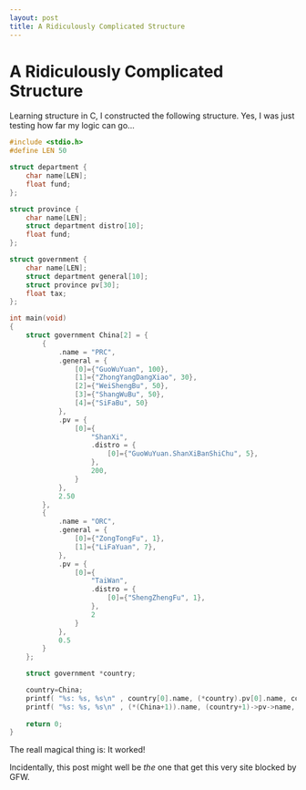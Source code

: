 ```yaml
---
layout: post
title: A Ridiculously Complicated Structure
---
```


# A Ridiculously Complicated Structure #
Learning structure in C, I constructed the following structure. Yes, I was just testing how far my logic can go...

```c
#include <stdio.h>
#define LEN 50

struct department {
	char name[LEN];
	float fund;
};

struct province {
	char name[LEN];
	struct department distro[10];
	float fund;
};

struct government {
	char name[LEN];
	struct department general[10];
	struct province pv[30];
	float tax;
};

int main(void)
{
	struct government China[2] = {
		{
			.name = "PRC",
			.general = {
				[0]={"GuoWuYuan", 100},
				[1]={"ZhongYangDangXiao", 30},
				[2]={"WeiShengBu", 50},
				[3]={"ShangWuBu", 50},
				[4]={"SiFaBu", 50}
			},
			.pv = {
				[0]={
					"ShanXi", 
					.distro = {
						[0]={"GuoWuYuan.ShanXiBanShiChu", 5},
					},
					200,
				}
			},
			2.50
		},
		{
			.name = "ORC",
			.general = {
				[0]={"ZongTongFu", 1},
				[1]={"LiFaYuan", 7},
			},
			.pv = {
				[0]={
					"TaiWan",
					.distro = {
						[0]={"ShengZhengFu", 1},
					},
					2
				}
			},
			0.5
		}
	};

	struct government *country;

	country=China;
	printf( "%s: %s, %s\n" , country[0].name, (*country).pv[0].name, country->pv->distro->name );
	printf( "%s: %s, %s\n" , (*(China+1)).name, (country+1)->pv->name, (*(China[1].pv[0].distro)).name );
	
	return 0;
}
```

The reall magical thing is: It worked!

Incidentally, this post might well be _the_ one that get this very site blocked by GFW.
